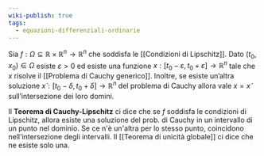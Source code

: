 ```yaml
---
wiki-publish: true
tags:
  - equazioni-differenziali-ordinarie
---
```

Sia $f : \Omega ⊆ \mathbb{R} × \mathbb{R}^n → \mathbb{R}^n$ che soddisfa le [[Condizioni di Lipschitz]]. Dato $(t_0, x_0 ) ∈ \Omega$ esiste $ε > 0$ ed esiste una funzione $x: [t_0 − ε, t_0 + ε] → \mathbb{R}^n$ tale che $x$ risolve il [[Problema di Cauchy generico]].
Inoltre, se esiste un’altra soluzione $x̃ : [t_0 − δ, t_0 + δ] → \mathbb{R}^n$ del problema di Cauchy allora vale $x = x̃$ sull’intersezione dei loro domini.

Il **Teorema di Cauchy-Lipschitz** ci dice che se $f$ soddisfa le condizioni di Lipschitz, allora esiste una soluzione del prob. di Cauchy in un intervallo di un punto nel dominio. Se ce n'è un'altra per lo stesso punto, coincidono nell'intersezione degli intervalli. Il [[Teorema di unicità globale]] ci dice che ne esiste solo una.